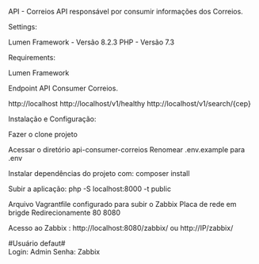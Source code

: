 API - Correios
API responsável por consumir informações dos Correios.

Settings:

Lumen Framework - Versão 8.2.3
PHP - Versão 7.3


Requirements:

Lumen Framework


Endpoint API Consumer Correios.

http://localhost
http://localhost/v1/healthy
http://localhost/v1/search/{cep}


Instalação e Configuração:

Fazer o clone projeto

Acessar o diretório api-consumer-correios 
Renomear .env.example  para .env

Instalar dependências do projeto com: composer install


Subir a aplicação:
php -S localhost:8000 -t public


Arquivo Vagrantfile configurado para subir o Zabbix
Placa de rede em brigde 
Redirecionamente 80 8080

Acesso ao Zabbix : http://localhost:8080/zabbix/   ou http://IP/zabbix/

#Usuário defaut#  
Login: Admin
Senha: Zabbix
